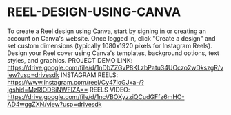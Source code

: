 # REEL-DESIGN-USING-CANVA
To create a Reel design using Canva, start by signing in or creating an account on Canva's website. Once logged in, click "Create a design" and set custom dimensions (typically 1080x1920 pixels for Instagram Reels). Design your Reel cover using Canva's templates, background options, text styles, and graphics. 
PROJECT DEMO LINK: https://drive.google.com/file/d/1nDbZZGvP8KLzbPatu34UOczo2wDkszgR/view?usp=drivesdk 
INSTAGRAM REELS: https://www.instagram.com/reel/Cy47ioGJxa-/?igshid=MzRlODBiNWFlZA==
REELS VIDEO: https://drive.google.com/file/d/1ncVBOXyzziQCudGFfz6mHO-AD4wggZXN/view?usp=drivesdk
